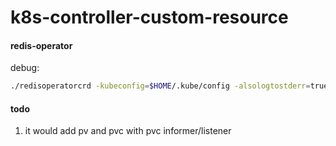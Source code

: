 # k8s-controller-custom-resource

#### redis-operator

debug:
```sh
./redisoperatorcrd -kubeconfig=$HOME/.kube/config -alsologtostderr=true
```

#### todo
1. it would add pv and pvc with pvc informer/listener